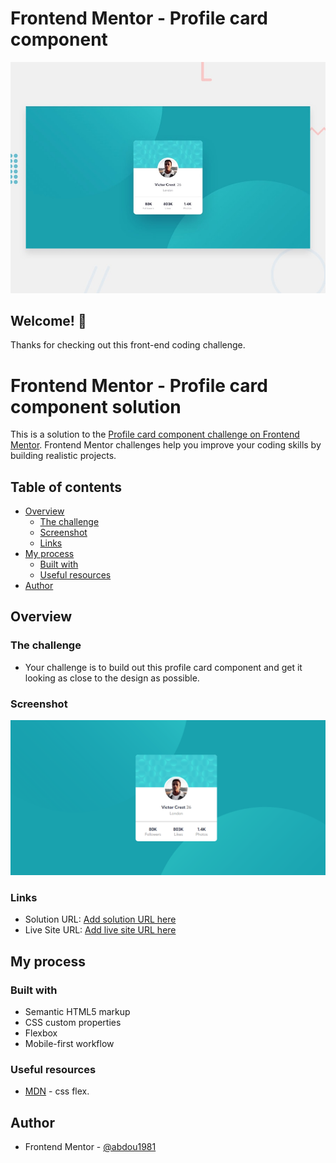 # Frontend Mentor - Profile card component

![Design preview for the Profile card component coding challenge](./design/desktop-preview.jpg)

## Welcome! 👋

Thanks for checking out this front-end coding challenge.

# Frontend Mentor - Profile card component solution

This is a solution to the [Profile card component challenge on Frontend Mentor](https://www.frontendmentor.io/challenges/profile-card-component-cfArpWshJ). Frontend Mentor challenges help you improve your coding skills by building realistic projects. 

## Table of contents

- [Overview](#overview)
  - [The challenge](#the-challenge)
  - [Screenshot](#screenshot)
  - [Links](#links)
- [My process](#my-process)
  - [Built with](#built-with)
  - [Useful resources](#useful-resources)
- [Author](#author)


## Overview

### The challenge

- Your challenge is to build out this profile card component and get it looking as close to the design as possible.

### Screenshot

![](./design/screenshot.jpg)


### Links

- Solution URL: [Add solution URL here](https://github.com/abdou1981/profile-card-component-main)
- Live Site URL: [Add live site URL here](https://abdou1981.github.io/profile-card-component-main/)

## My process

### Built with

- Semantic HTML5 markup
- CSS custom properties
- Flexbox
- Mobile-first workflow


### Useful resources

- [MDN](https://developer.mozilla.org/en-US/docs/Web/CSS/flex) - css flex.


## Author

- Frontend Mentor - [@abdou1981](https://www.frontendmentor.io/profile/abdou1981)
